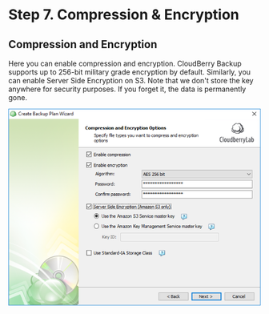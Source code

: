 # Step 7. Compression & Encryption

## Compression and Encryption

Here you can enable compression and encryption. CloudBerry Backup supports up to 256-bit military grade encryption by default. Similarly, you can enable Server Side Encryption on S3. Note that we don't store the key anywhere for security purposes. If you forget it, the data is permanently gone.

![](../../../../.gitbook/assets/wizard11.PNG)

